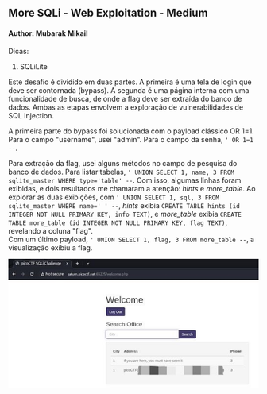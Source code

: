 ## More SQLi - Web Exploitation - Medium
#### Author: Mubarak Mikail

Dicas:
1. SQLiLite

Este desafio é dividido em duas partes. A primeira é uma tela de login que deve ser contornada (bypass). A segunda é uma página interna com uma funcionalidade de busca, de onde a flag deve ser extraída do banco de dados. Ambas as etapas envolvem a exploração de vulnerabilidades de SQL Injection.

A primeira parte do bypass foi solucionada com o payload clássico OR 1=1. Para o campo "username", usei "admin". Para o campo da senha, `' OR 1=1 --`.

Para extração da flag, usei alguns métodos no campo de pesquisa do banco de dados. Para listar tabelas, `' UNION SELECT 1, name, 3 FROM sqlite_master WHERE type='table' --`. Com isso, algumas linhas foram exibidas, e dois resultados me chamaram a atenção: *hints* e *more_table*. Ao explorar as duas exibições, com `' UNION SELECT 1, sql, 3 FROM sqlite_master WHERE name=' ' --`, *hints* exibia `CREATE TABLE hints (id INTEGER NOT NULL PRIMARY KEY, info TEXT)`, e *more_table* exibia `CREATE TABLE more_table (id INTEGER NOT NULL PRIMARY KEY, flag TEXT)`, revelando a coluna "flag". <br>
Com um último payload, `' UNION SELECT 1, flag, 3 FROM more_table --`, a visualização exibiu a flag.

<p align="center">
  <img src="imagens/more_table.jpg" alt="Flag">
</p>
